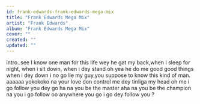 ```yaml
---
id: frank-edwards-frank-edwards-mega-mix
title: "Frank Edwards Mega Mix"
artist: "Frank Edwards"
album: "Frank Edwards Mega Mix"
cover: ""
created: ""
updated: ""
---
```


intro..see I know one man for this life wey he gat my back,when I sleep for night, when i sit down, when i dey stand oh yea he do me good good things when i dey down i no go lie my guy,you suppose to know this kind of man. aaaaaa yokokoko na your love don control me dey tinliga my head oh me i go follow you dey go ha na you be the master aha na you be the champion na you i go follow oo anywhere you go i go dey follow you ?
